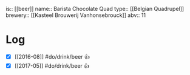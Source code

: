 is:: [[beer]]
name:: Barista Chocolate Quad
type:: [[Belgian Quadrupel]]
brewery:: [[Kasteel Brouwerij Vanhonsebrouck]]
abv:: 11

# Log
- [x] [[2016-08]] #do/drink/beer 👍
- [x] [[2017-05]] #do/drink/beer 👍
